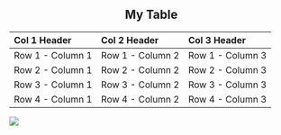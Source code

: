 ## <center>My Table

| Col 1 Header     | Col 2 Header     | Col 3 Header     |
| :--------------- | :--------------- | :--------------- |
| Row 1 - Column 1 | Row 1 - Column 2 | Row 1 - Column 3 |
| Row 2 - Column 1 | Row 2 - Column 2 | Row 2 - Column 3 |
| Row 3 - Column 1 | Row 3 - Column 2 | Row 3 - Column 3 |
| Row 4 - Column 1 | Row 4 - Column 2 | Row 4 - Column 3 |

![](https://pandao.github.io/editor.md/images/logos/editormd-logo-180x180.png)
